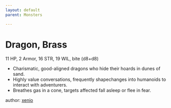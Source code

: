 ```yaml
---
layout: default
parent: Monsters 

--- 
```

# Dragon, Brass
11 HP, 2 Armor, 16 STR, 19 WIL, bite (d8+d8)  
- Charismatic, good-aligned dragons who hide their hoards in dunes of sand.  
- Highly value conversations, frequently shapechanges into humanoids to interact with adventurers.  
- Breathes gas in a cone, targets affected fall asleep or flee in fear.  




author: [xenio](https://xenioinabottle.blogspot.com/2021/02/classic-monsters-for-cairnito-part-1.html) 


